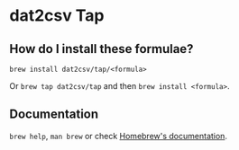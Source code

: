 # dat2csv Tap

## How do I install these formulae?

`brew install dat2csv/tap/<formula>`

Or `brew tap dat2csv/tap` and then `brew install <formula>`.

## Documentation

`brew help`, `man brew` or check [Homebrew's documentation](https://docs.brew.sh).
